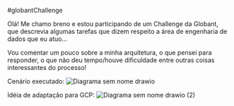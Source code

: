 #globantChallenge

Olá! Me chamo breno e estou participando de um Challenge da Globant, que descrevia algumas tarefas que dizem respeito a área de engenharia de dados que eu atuo...

Vou comentar um pouco sobre a minha arquitetura, o que pensei para responder, o que não deu tempo/houve dificuldade entre outras coisas interessantes do processo!





Cenário executado:
![Diagrama sem nome drawio](https://github.com/brenoDataEngineer/globantChallenge/assets/140327557/da7ec592-e1ba-4656-997f-f8dd9dcefc7c)

Idéia de adaptação para GCP:
![Diagrama sem nome drawio (2)](https://github.com/brenoDataEngineer/globantChallenge/assets/140327557/df92d988-921f-403d-94df-5162443de9d8)
